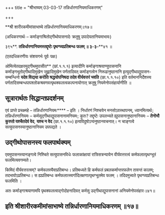 +++
title = "श्रीभाष्यम् 03-03-17 तन्निर्धारणानियमाधिकरणम्"

+++
<div claऽऽ="elementor-widget-container">

**श्री शारीरकमीमांसाभाष्ये तन्निर्धारणानियमाधिकरणम्॥१७॥

(अधिकरणार्थः – कर्माङ्गाश्रितोद्गीथोपासनादेः क्रतुषु उपादेयतानियमाभावः)

३९५**. **तन्निर्धारणानियमस्तद्दृष्टेः पृथग्घ्यप्रतिबन्धः फलम् ॥ ३**–**३**–**४१ ॥

(एतदधिकरणीयः संशयगर्भः पूर्वः पक्षः)

ओमित्येतदक्षरमुद्गीथमुपासीत** (छां.१.१.१) इत्यादीनि कर्माङ्गाश्रयाण्युपासनानि कर्माङ्गभूतोद्गीथादिमुखेन जुह्वादिमुखेन पर्णतादिवत् कर्माङ्गत्वेन निरूढानुष्ठानानि इत्युद्गीथाद्युपासन-सम्बन्धिनो **यदेव विद्यया करोति श्रद्धयोपनिषदा तदेव वीर्यवत्तरं भवति** (छा.१.१.१०) इति वर्तमाननिर्देशस्य पर्णतादिसम्बन्धपापश्लोकश्रवणवत्पृथक्फलत्वकल्पनायोगात् क्रतुषु नियमेनोपसंहार्याणीति ॥

## सूत्रारार्थतः सिद्धान्तप्रदर्शनम्

एवं प्राप्ते प्रचक्ष्महे – तन्निर्धारणानियमः**** – इति । निर्धारणं निश्चयेन मनसोऽवस्थापनम्, ध्यानमित्यर्थः; तन्निर्धारणानियमः – कर्मसूद्गीथाद्युपासनानामनियमः; कुतः? तद्दृष्टेः उपलभ्यते ह्युपासनानुष्ठानानियमः – **तेनोभौ कुरुतो यश्चैतदेवं वेद**, **यश्च न वेद** (छा.१.१.१०) इत्यविदुषोऽप्यनुष्ठानवचनात्। न चाङ्गत्वे सत्युपासनस्यानुष्ठानानियम उपपद्यते ।

## उद्गीथोपासनस्य फलपार्थक्यम्

एवमुपासनस्यानङ्गत्वे निश्चिते सत्युपासनविधेः फलाकांक्षायां रात्रिसत्रन्यायेन वीर्यवत्तरत्वं कर्मफलात्पृथग्भूतं फलमित्यवगम्यते।

किमिदं वीर्यवत्तरत्वम्? कर्मफलस्यैवाप्रतिबन्धः। प्रतिबध्यते हि कर्मफलं प्रबलकर्मान्तरफलेन तावन्तं कालम्; तदभावोऽप्रतिबन्धः। स ह्यप्रतिबन्धः कर्मफलात्स्वर्गादिलक्षणात्पृथग्भूतमेव फलम् । तदिदमुच्यते पृथग्घ्यप्रतिबन्धः फलमिति ।

अतः कर्माङ्गाश्रयाणामपि पृथक्फलत्वाद्गोदोहनादिवत् कर्मसु उद्गीथाद्युपासनानां अनियमेनोपसंहारः॥४१॥

## इति श्रीशारीरकमीमांसाभाष्ये तन्निर्धारणानियमाधिकरणम् ॥१७॥

</div>
